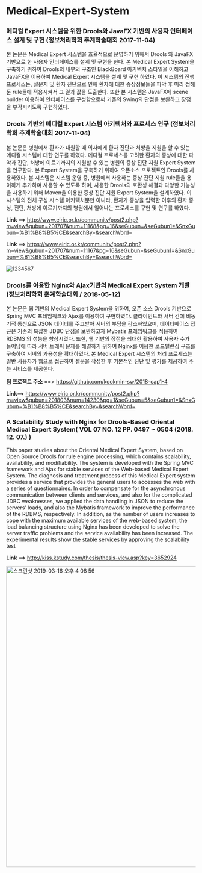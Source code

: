 # Medical-Expert-System   

### 메디컬 Expert 시스템을 위한 Drools와 JavaFX 기반의 사용자 인터페이스 설계 및 구현 (정보처리학회 추계학술대회 2017-11-04)

본 논문은 Medical Expert 시스템을 효율적으로 운영하기 위해서 Drools 와 JavaFX기반으로 한 사용자 인터페이스를 설계 및 구현을 한다. 본 Medical Expert System을 구축하기 위하여 Drools의 내부의 구조인 BlackBoard 아키텍처 스타일을 이해하고 JavaFX을 이용하여 Medical Expert 시스템을 설계 및 구현 하였다. 이 시스템의 진행 프로세스는, 설문지 및 환자 진단으로 인해 환자에 대한 증상정보들을 파악 후 미리 정해 둔 rule들에 적용시켜서 그 결과 값을 도출한다. 또한 본 시스템은 JavaFX에 scene builder 이용하여 인터페이스를 구성함으로써 기존의 Swing의 단점을 보완하고 장점을 부각시키도록 구현하였다.

### Drools 기반의 메디컬 Expert 시스템 아키텍처와 프로세스 연구 (정보처리학회 추계학술대회 2017-11-04)

본 논문은 병원에서 환자가 내원할 때 의사에게 환자 진단과 처방을 지원을 할 수 있는 메디컬 시스템에 대한 연구를 하였다. 메디컬 프로세스를 고려한 환자의 증상에 대한 파악과 진단, 처방에 이르기까지의 지원할 수 있는 병원의 증상 진단 지원 Expert System을 연구한다. 본 Expert System을 구축하기 위하여 오픈소스 프로젝트인 Drools를 사용하였다. 본 시스템은 시스템 운영 중, 병원에서 사용하는 증상 진단 지원 rule들을 용이하게 추가하며 사용할 수 있도록 하며, 사용한 Drools의 호환성 해결과 다양한 기능성을 사용하기 위해 Maven을 이용한 증상 진단 지원 Expert System을 설계하였다. 이 시스템의 전체 구성 시스템 아키텍처뿐만 아니라, 환자가 증상을 입력한 이후의 환자 증상, 진단, 처방에 이르기까지의 병원에서 일어나는 프로세스를 구현 및 연구를 하였다.

**Link** ==> http://www.eiric.or.kr/community/post2.php?m=view&gubun=201707&num=11168&pg=16&seGubun=&seGubun1=&SnxGubun=%B1%B8%B5%CE&searchBy=&searchWord=


**Link** ==> https://www.eiric.or.kr/community/post2.php?m=view&gubun=201707&num=11167&pg=16&seGubun=&seGubun1=&SnxGubun=%B1%B8%B5%CE&searchBy=&searchWord=

![1234567](https://user-images.githubusercontent.com/26623547/38420093-34964aa8-3992-11e8-8a3e-c00376b94ead.JPG)


### Drools를 이용한 Nginx와 Ajax기반의 Medical Expert System 개발 (정보처리학회 춘계학술대회 / 2018-05-12)

본 논문은 웹 기반의 Medical Expert System을 위하여, 오픈 소스 Drools 기반으로 Spring MVC 프레임워크와 Ajax를 이용하여 구현하였다. 클라이언트와 서버 간에 비동기적 통신으로 JSON 데이터를 주고받아 서버의 부담을 감소하였으며, 데이터베이스 접근은 기존의 복잡한 JDBC 단점을 보완하고자 Mybatis 프레임워크를 적용하여 RDBMS 의 성능을 향상시켰다. 또한, 웹 기반의 장점을 최대한 활용하여 사용자 수가 늘어남에 따라 서버 트래픽 문제를 해결하기 위하여 Nginx를 이용한 로드밸런싱 구조를 구축하여 서버의 가용성을 확대하였다. 본 Medical Expert 시스템의 처리 프로세스는 일반 사용자가 웹으로 접근하여 설문을 작성한 후 기본적인 진단 및 평가를 제공하여 주는 서비스를 제공한다.	

**팀 프로젝트 주소** ==> https://github.com/kookmin-sw/2018-cap1-4


**Link**==> https://www.eiric.or.kr/community/post2.php?m=view&gubun=201803&num=14230&pg=1&seGubun=5&seGubun1=&SnxGubun=%B1%B8%B5%CE&searchBy=&searchWord=


### A Scalability Study with Nginx for Drools-Based Oriental Medical Expert System( VOL 07 NO. 12 PP. 0497 ~ 0504 (2018. 12. 07.) )

This paper studies about the Oriental Medical Expert System, based on Open Source Drools for rule engine processing, which contains scalability, availability, and modifiability. The system is developed with the Spring MVC framework and Ajax for stable services of the Web-based Medical Expert System. The diagnosis and treatment process of this Medical Expert system provides a service that provides the general users to accesses the web with a series of questionnaires. In order to compensate for the asynchronous communication between clients and services, and also for the complicated JDBC weaknesses, we applied the data handling in JSON to reduce the servers’ loads, and also the Mybatis framework to improve the performance of the RDBMS, respectively. In addition, as the number of users increases to cope with the maximum available services of the web-based system, the load balancing structure using Nginx has been developed to solve the server traffic problems and the service availability has been increased. The experimental results show the stable services by approving the scalability test

**Link** ==> http://kiss.kstudy.com/thesis/thesis-view.asp?key=3652924

<img width="800" alt="스크린샷 2019-03-16 오후 4 08 56" src="https://user-images.githubusercontent.com/26623547/54472086-2d635900-4806-11e9-812e-533d238e35d7.png">


